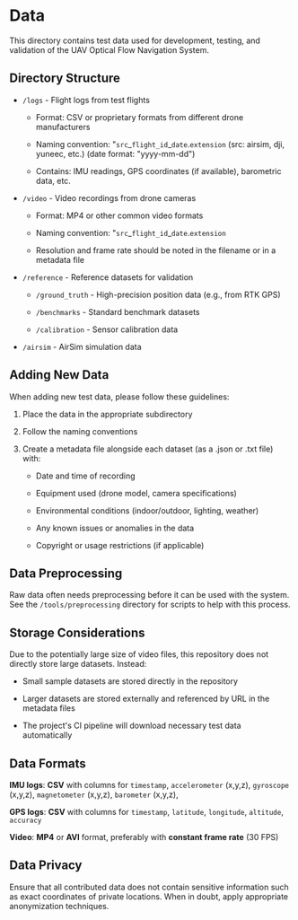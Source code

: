 # Data

This directory contains test data used for development, testing, and validation of the UAV Optical Flow Navigation System.

## Directory Structure

- `/logs` - Flight logs from test flights

    - Format: CSV or proprietary formats from different drone manufacturers

    - Naming convention: "`src`\_`flight_id`\_`date`.`extension` (src: airsim, dji, yuneec, etc.) (date format: "yyyy-mm-dd")

    - Contains: IMU readings, GPS coordinates (if available), barometric data, etc.


- `/video` - Video recordings from drone cameras

    - Format: MP4 or other common video formats

    - Naming convention: "`src`\_`flight_id`\_`date`.`extension` 

    - Resolution and frame rate should be noted in the filename or in a metadata file


- `/reference` - Reference datasets for validation

    - `/ground_truth` - High-precision position data (e.g., from RTK GPS)
    
    - `/benchmarks` - Standard benchmark datasets
    
    - `/calibration` - Sensor calibration data


- `/airsim` - AirSim simulation data

## Adding New Data

When adding new test data, please follow these guidelines:

1. Place the data in the appropriate subdirectory

2. Follow the naming conventions

3. Create a metadata file alongside each dataset (as a .json or .txt file) with:

    - Date and time of recording

    - Equipment used (drone model, camera specifications)

    - Environmental conditions (indoor/outdoor, lighting, weather)

    - Any known issues or anomalies in the data

    - Copyright or usage restrictions (if applicable)

## Data Preprocessing

Raw data often needs preprocessing before it can be used with the system. See the `/tools/preprocessing` directory for scripts to help with this process.

## Storage Considerations

Due to the potentially large size of video files, this repository does not directly store large datasets. Instead:

- Small sample datasets are stored directly in the repository

- Larger datasets are stored externally and referenced by URL in the metadata files

- The project's CI pipeline will download necessary test data automatically

## Data Formats

**IMU logs**: **CSV** with columns for `timestamp`, `accelerometer` (x,y,z), `gyroscope` (x,y,z), `magnetometer` (x,y,z), `barometer` (x,y,z), 

**GPS logs**: **CSV** with columns for `timestamp`, `latitude`, `longitude`, `altitude`, `accuracy`

**Video**: **MP4** or **AVI** format, preferably with **constant frame rate** (30 FPS)

## Data Privacy

Ensure that all contributed data does not contain sensitive information such as exact coordinates of private locations. When in doubt, apply appropriate anonymization techniques.